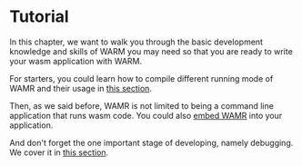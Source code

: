 # Tutorial

In this chapter, we want to walk you through the basic development knowledge and skills of WARM you may need so that you are ready to write your wasm application with WARM.

For starters, you could learn how to compile different running mode of WAMR and their usage in [this section](build_tutorial/README.md).

Then, as we said before, WAMR is not limited to being a command line application that runs wasm code. You could also [embed WAMR](language_embedding/README.md) into your application.

And don't forget the one important stage of developing, namely debugging. We cover it in [this section](debugging&IDE_support/README.md).
